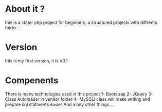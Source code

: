 # About it ?
this is a stater php project for beginners, a structured projects with diffrents folder ...
# Version
this is my first version, it is V0.1
# Compenents 
There is many technologies used in this project
1- Bootstrap
2- JQuery
3- Class Autoloader in vendor folder
4- MySQLi class will make writing and prepare sql statments easier
And many other things ...
